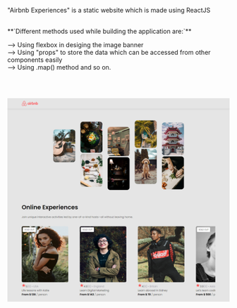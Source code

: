 "Airbnb Experiences" is a static website which is made using ReactJS

<br />
**`Different methods used while building the application are:`**
<br />

--> Using flexbox in desiging the image banner <br />
--> Using "props" to store the data which can be accessed from
other components easily <br />
--> Using .map() method and so on.<br />

<br />
<br />

![alt text](https://github.com/nepali-rakshya/airbnb-experiences/blob/master/public/image/screencapture-localhost-3000-2023-01-06-18_23_32.png)
